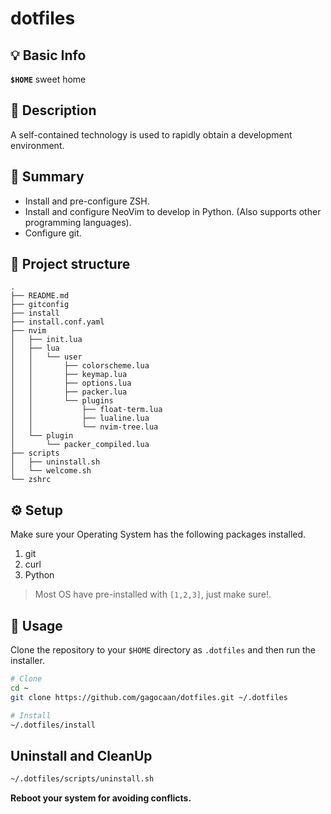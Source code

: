 # dotfiles

## 💡 Basic Info

**``$HOME``** sweet home

## 📖 Description

A self-contained technology is used to rapidly obtain a development environment.

## 🎯 Summary

* Install and pre-configure ZSH.
* Install and configure NeoVim to develop in Python. (Also supports other programming languages).
* Configure git.

## 🧬 Project structure

```console
.
├── README.md
├── gitconfig
├── install
├── install.conf.yaml
├── nvim
│   ├── init.lua
│   ├── lua
│   │   └── user
│   │       ├── colorscheme.lua
│   │       ├── keymap.lua
│   │       ├── options.lua
│   │       ├── packer.lua
│   │       └── plugins
│   │           ├── float-term.lua
│   │           ├── lualine.lua
│   │           └── nvim-tree.lua
│   └── plugin
│       └── packer_compiled.lua
├── scripts
│   ├── uninstall.sh
│   └── welcome.sh
└── zshrc
```

## ⚙️ Setup

Make sure your Operating System has the following packages installed.

1. git
2. curl
3. Python

> Most OS have pre-installed with `[1,2,3]`, just make sure!.

## 🍴 Usage

Clone the repository to your `$HOME` directory as `.dotfiles` and then run the installer.

```bash
# Clone
cd ~
git clone https://github.com/gagocaan/dotfiles.git ~/.dotfiles

# Install
~/.dotfiles/install
```

## Uninstall and CleanUp

```bash
~/.dotfiles/scripts/uninstall.sh
```

**Reboot your system for avoiding conflicts.**
